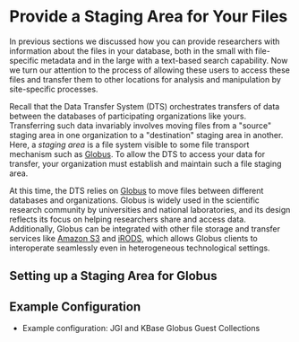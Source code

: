 # Provide a Staging Area for Your Files

In previous sections we discussed how you can provide researchers with
information about the files in your database, both in the small with
file-specific metadata and in the large with a text-based search capability. Now
we turn our attention to the process of allowing these users to access these
files and transfer them to other locations for analysis and manipulation by
site-specific processes.

Recall that the Data Transfer System (DTS) orchestrates transfers of data
between the databases of participating organizations like yours. Transferring
such data invariably involves moving files from a "source" staging area in one
organization to a "destination" staging area in another. Here, a _staging area_
is a file system visible to some file transport mechanism such as
[Globus](https://www.globus.org/). To allow the DTS to access your data for
transfer, your organization must establish and maintain such a file staging
area.

At this time, the DTS relies on [Globus](https://www.globus.org) to move
files between different databases and organizations. Globus is widely used in
the scientific research community by universities and national laboratories, and
its design reflects its focus on helping researchers share and access data.
Additionally, Globus can be integrated with other file storage and transfer
services like [Amazon S3](https://www.globus.org/connectors/amazon-s3)
and [iRODS](https://www.globus.org/connectors/irods), which allows Globus
clients to interoperate seamlessly even in heterogeneous technological
settings.

## Setting up a Staging Area for Globus


## Example Configuration

* Example configuration: JGI and KBase Globus Guest Collections
